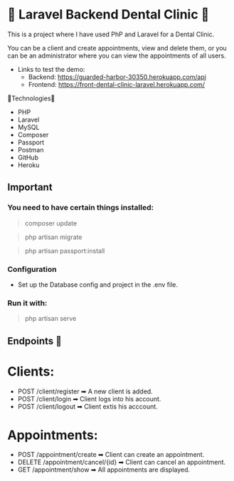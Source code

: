 # 🦷 Laravel Backend Dental Clinic 🦷

This is a project where I have used PhP and Laravel for a Dental Clinic.

You can be a client and create appointments, view and delete them, or you can be an administrator where you can view the appointments of all users.

- Links to test the demo:
  - Backend: https://guarded-harbor-30350.herokuapp.com/api
  - Frontend: https://front-dental-clinic-laravel.herokuapp.com/

🔧Technologies🔨

- PHP
- Laravel
- MySQL
- Composer
- Passport
- Postman
- GitHub
- Heroku

## Important

### You need to have certain things installed:

  > composer update

  > php artisan migrate

  > php artisan passport:install

### Configuration

- Set up the Database config and project in the .env file.

### Run it with: 
> php artisan serve

## Endpoints 📍

# Clients: 

- POST /client/register ➡ A new client is added.
- POST /client/login ➡ Client logs into his account.
- POST /client/logout ➡ Client extis his acccount.

# Appointments: 

- POST /appointment/create ➡ Client can create an appointment.
- DELETE /appointment/cancel/{id} ➡ Client can cancel an appointment.
- GET /appointment/show ➡ All appointments are displayed.